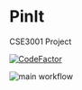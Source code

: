 # PinIt
CSE3001 Project


[![CodeFactor](https://www.codefactor.io/repository/github/arjun31415/pinit/badge)](https://www.codefactor.io/repository/github/arjun31415/pinit)

![main workflow](https://github.com/Arjun31415/PinIt/actions/workflows/main.yml/badge.png)
